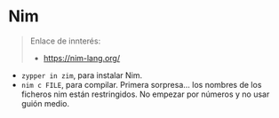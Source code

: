 
# Nim

> Enlace de innterés:
> * https://nim-lang.org/

* `zypper in zim`, para instalar Nim.
* `nim c FILE`, para compilar. Primera sorpresa... los nombres de los ficheros nim están restringidos. No empezar por números y no usar guión medio.
